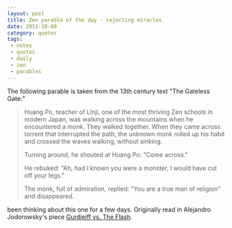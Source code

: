 ```yaml
---
layout: post
title: Zen parable of the day - rejecting miracles
date: 2011-10-09
category: quotes
tags:
 - notes
 - quotes
 - daily
 - zen
 - parables
---
```


<p>The following parable is taken from the 13th century text "The Gateless Gate:"</p>
<blockquote>
<p>Huang Po, teacher of LInji, one of the most thriving Zen schools in modern Japan, was walking across the mountains when he encountered a monk.  They walked together. When they came across torrent that interrupted the path, the unknown monk rolled up his habit and crossed the waves walking, without sinking.</p>
<p>Turning around, he shouted at Huang Po: "Come across."</p>
<p>He rebuked: "Ah, had I known you were a monster, I would have cut off your legs."</p>
<p>The monk, full of admiration, replied: "You are a true man of religion" and disappeared.</p>
</blockquote>
<p>been thinking about this one for a few days. Originally read in Alejandro Jodorowsky's piece <a href="http://bit.ly/o4Hc5B" target="_blank">Gurdjeiff vs. The Flash</a>.</p>
